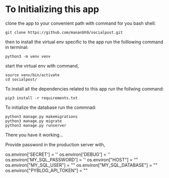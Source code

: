 # To Initializing this app

clone the app to your convenient path with command for you bash shell:

```
git clone https://github.com/mananbh9/socialpost.git
```

then to install the virtual env specific to the app run the folllowing command in terminal:

```
python3 -m venv venv
```

start the virtual env with command,

```
source venv/bin/activate
cd socialpost/
```

To install all the dependencies related to this app run the follwing command:

```
pip3 install -r requirements.txt
```

To initialize the database run the commnad:

```
python3 manage.py makemigrations
python3 manage.py migrate
python3 manage.py runserver
```

There you have it working...


Provide password in the production server with,

os.environ['SECRET'] = ''
os.environ['DEBUG'] = ''
os.environ['MY_SQL_PASSWORD'] = ''
os.environ["HOST"] = ""
os.environ["MY_SQL_USER"] = ""
os.environ["MY_SQL_DATABASE"] = ""
os.environ["PYBLOG_API_TOKEN"] = ""
